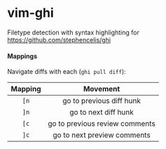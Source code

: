 vim-ghi
=======

Filetype detection with syntax highlighting for https://github.com/stephencelis/ghi

#### Mappings

Navigate diffs with each (`ghi pull diff`):

| Mapping | Movement|
|:-------:|:-------:|
| `[n`    | go to previous diff hunk |
| `]n`    | go to next diff hunk |
| `[c`    | go to previous review comments |
| `]c`    | go to next preview comments |

